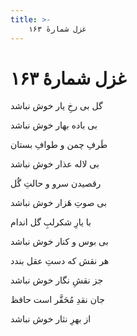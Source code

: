 ```yaml
---
title: >-
    غزل شمارهٔ ۱۶۳
---
```

# غزل شمارهٔ ۱۶۳

<div class="b" id="bn1"><div class="m1"><p>گل بی رخِ یار خوش نباشد</p></div>
<div class="m2"><p>بی باده بهار خوش نباشد</p></div></div>
<div class="b" id="bn2"><div class="m1"><p>طَرفِ چمن و طوافِ بستان</p></div>
<div class="m2"><p>بی لاله عذار خوش نباشد</p></div></div>
<div class="b" id="bn3"><div class="m1"><p>رقصیدن سرو و حالتِ گُل</p></div>
<div class="m2"><p>بی صوتِ هَزار خوش نباشد</p></div></div>
<div class="b" id="bn4"><div class="m1"><p>با یارِ شکرلبِ گل اندام</p></div>
<div class="m2"><p>بی بوس و کنار خوش نباشد</p></div></div>
<div class="b" id="bn5"><div class="m1"><p>هر نقش که دستِ عقل بندد</p></div>
<div class="m2"><p>جز نقشِ نگار خوش نباشد</p></div></div>
<div class="b" id="bn6"><div class="m1"><p>جان نقدِ مُحَقَّر است حافظ</p></div>
<div class="m2"><p>از بهرِ نثار خوش نباشد</p></div></div>
